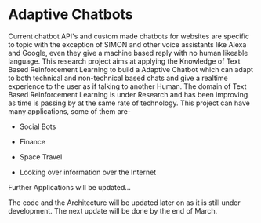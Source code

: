 # Adaptive Chatbots

Current chatbot API's and custom made chatbots for websites are specific to topic with the exception of SIMON and other voice assistants like Alexa and Google, even they give a machine based reply with no human likeable language. This research project aims at applying the Knowledge of Text Based Reinforcement Learning to build a Adaptive Chatbot which can adapt to both technical and non-technical based chats and give a realtime experience to the user as if talking to another Human. The domain of Text Based Reinforcement Learning is under Research and has been improving as time is passing by at the same rate of technology. This project can have many applications, some of them are-

* Social Bots

* Finance

* Space Travel

* Looking over information over the Internet

Further Applications will be updated...

The code and the Architecture will be updated later on as it is still under development. The next update will be done by the end of March.
